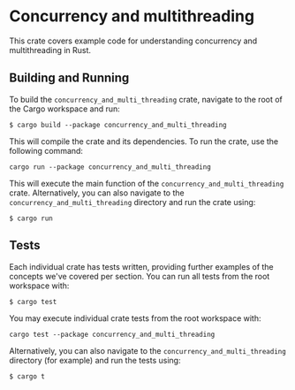 # Concurrency and multithreading
This crate covers example code for understanding concurrency and multithreading in Rust.

## Building and Running

To build the `concurrency_and_multi_threading` crate, navigate to the root of the Cargo workspace and run:

```
$ cargo build --package concurrency_and_multi_threading
```

This will compile the crate and its dependencies. To run the crate, use the following command:

```
cargo run --package concurrency_and_multi_threading
```

This will execute the main function of the `concurrency_and_multi_threading` crate. Alternatively, you can also navigate to the `concurrency_and_multi_threading` directory and run the crate using:

```
$ cargo run
```

## Tests
Each individual crate has tests written, providing further examples of the concepts we've covered per section. You can run all tests from the root workspace with:

```
$ cargo test
```

You may execute individual crate tests from the root workspace with:

```
cargo test --package concurrency_and_multi_threading
```

Alternatively, you can also navigate to the `concurrency_and_multi_threading` directory (for example) and run the tests using:

```
$ cargo t